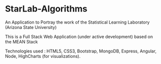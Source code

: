 # StarLab-Algorithms

An Application to Portray the work of the Statistical Learning Laboratory (Arizona State University)

This is a Full Stack Web Application (under active development) based on the MEAN Stack

Technologies used : HTML5, CSS3, Bootstrap, MongoDB, Express, Angular, Node, HighCharts (for visualizations).
